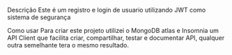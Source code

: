 Descrição
Este é um registro e login de usuario utilizando JWT como sistema de segurança

Como usar
Para criar este projeto utilizei o MongoDB atlas e Insomnia um API Client que facilita criar, compartilhar, testar e documentar API, 
qualquer outra semelhante tera o mesmo resultado.
